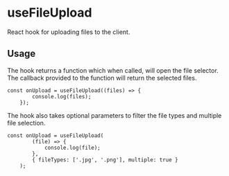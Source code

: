 # useFileUpload
React hook for uploading files to the client.

## Usage
The hook returns a function which when called, will open the file selector. The callback provided to the function will return the selected files.

```tsx
const onUpload = useFileUpload((files) => {
        console.log(files);
    });
```

The hook also takes optional parameters to filter the file types and multiple file selection.

```tsx
const onUpload = useFileUpload(
        (file) => {
            console.log(file);
        },
        { fileTypes: ['.jpg', '.png'], multiple: true }
    );
```
